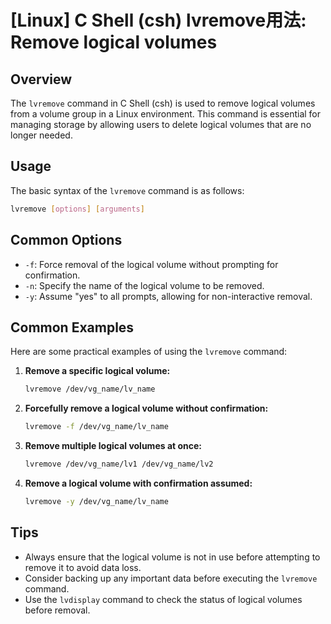 # [Linux] C Shell (csh) lvremove用法: Remove logical volumes

## Overview
The `lvremove` command in C Shell (csh) is used to remove logical volumes from a volume group in a Linux environment. This command is essential for managing storage by allowing users to delete logical volumes that are no longer needed.

## Usage
The basic syntax of the `lvremove` command is as follows:

```bash
lvremove [options] [arguments]
```

## Common Options
- `-f`: Force removal of the logical volume without prompting for confirmation.
- `-n`: Specify the name of the logical volume to be removed.
- `-y`: Assume "yes" to all prompts, allowing for non-interactive removal.

## Common Examples
Here are some practical examples of using the `lvremove` command:

1. **Remove a specific logical volume:**
   ```bash
   lvremove /dev/vg_name/lv_name
   ```

2. **Forcefully remove a logical volume without confirmation:**
   ```bash
   lvremove -f /dev/vg_name/lv_name
   ```

3. **Remove multiple logical volumes at once:**
   ```bash
   lvremove /dev/vg_name/lv1 /dev/vg_name/lv2
   ```

4. **Remove a logical volume with confirmation assumed:**
   ```bash
   lvremove -y /dev/vg_name/lv_name
   ```

## Tips
- Always ensure that the logical volume is not in use before attempting to remove it to avoid data loss.
- Consider backing up any important data before executing the `lvremove` command.
- Use the `lvdisplay` command to check the status of logical volumes before removal.